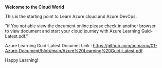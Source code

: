 **Welcome to the Cloud World** 

This is the starting point to Learn Azure cloud and Azure DevOps.

"if You not able view the document online.please check in another browser to view document and start your cloud journey with Azure Learning Guid-Latest.pdf."

Azure Learning Guid-Latest Documet Link : https://github.com/acmarpu/01-Azure-Document/blob/main/Azure%20Learning%20Guid-Latest.pdf


Happy Learning!
